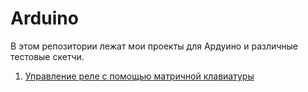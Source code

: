 # Arduino

В этом репозитории лежат мои проекты для Ардуино и различные тестовые скетчи.


1. [Управление реле с помощью матричной клавиатуры](keyboard_relay_control/README.md)
